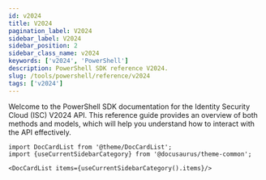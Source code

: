 ```yaml
---
id: v2024
title: V2024
pagination_label: V2024
sidebar_label: V2024
sidebar_position: 2
sidebar_class_name: v2024
keywords: ['v2024', 'PowerShell']
description: PowerShell SDK reference V2024.
slug: /tools/powershell/reference/v2024
tags: ['v2024']
---
```


Welcome to the PowerShell SDK documentation for the Identity Security Cloud (ISC) V2024 API. This reference guide provides an overview of both methods and models, which will help you understand how to interact with the API effectively.

```mdx-code-block
import DocCardList from '@theme/DocCardList';
import {useCurrentSidebarCategory} from '@docusaurus/theme-common';

<DocCardList items={useCurrentSidebarCategory().items}/>
```
